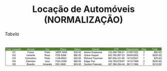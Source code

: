 <h1 align="center"> Locação de Automóveis (NORMALIZAÇÃO)</h1>

<h6>Tabela</h6>

![tabela](TABELA_NORMALIZACAO.png)
